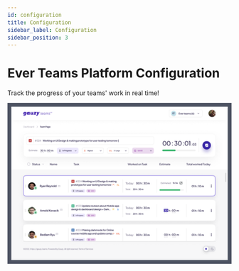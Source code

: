 ```yaml
---
id: configuration
title: Configuration
sidebar_label: Configuration
sidebar_position: 3
---
```


# Ever Teams Platform Configuration

Track the progress of your teams' work in real time!

![Customers list](/web2.png)
